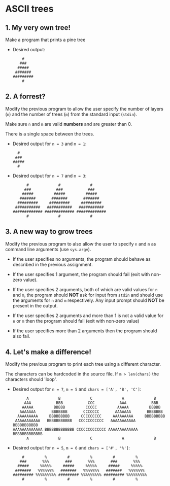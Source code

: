 # ASCII trees

## 1. My very own tree!
   Make a program that prints a pine tree

   * Desired output:
     ```
         #
        ###
       #####
      #######
     #########
         #
     ```

## 2. A forrest?
   Modify the previous program to allow the user specify the 
   number of layers (`n`) and the number of trees (`m`) from
   the standard input (`stdin`).

   Make sure `n` and `m` are valid **numbers** and are greater than 0.

   There is a single space between the trees.

   * Desired output for `n = 3` and `m = 1`:
     ```
       #
      ###
     #####
       #
     ```

   * Desired output for `n = 7` and `m = 3`:
     ```
           #             #             #
          ###           ###           ###
         #####         #####         #####
        #######       #######       #######
       #########     #########     #########
      ###########   ###########   ###########
     ############# ############# #############
           #             #             #
     ```

## 3. A new way to grow trees
   Modify the previous program to also allow the user to specify `n` and `m`
   as command line arguments (use `sys.argv`).  
   * If the user specifies no arguments, the program should behave as described
     in the previous assignment.

   * If the user specifies 1 argument, the program should fail (exit with
     non-zero value).

   * If the user specifies 2 arguments, both of which are valid values for `n`
     and `m`, the program should **NOT** ask for input from `stdin` and
     should use the arguments for `n` and `m` respectively. Any input prompt
     should **NOT** be present in the output.

   * If the user specifies 2 arguments and more than 1 is not a valid value for
     `n` or `m` then the program should fail (exit with non-zero value)

   * If the user specifies more than 2 arguments then the program should also
     fail.

## 4. Let's make a difference!
   Modify the previous program to print each tree using a different character.

   The characters can be hardcoded in the source file. If `m > len(chars)` the
   characters should 'loop'.
   
   * Desired output for `n = 7`, `m = 5` and `chars = ['A', 'B', 'C']`:
     ```
           A             B             C             A             B
          AAA           BBB           CCC           AAA           BBB
         AAAAA         BBBBB         CCCCC         AAAAA         BBBBB
        AAAAAAA       BBBBBBB       CCCCCCC       AAAAAAA       BBBBBBB
       AAAAAAAAA     BBBBBBBBB     CCCCCCCCC     AAAAAAAAA     BBBBBBBBB
      AAAAAAAAAAA   BBBBBBBBBBB   CCCCCCCCCCC   AAAAAAAAAAA   BBBBBBBBBBB
     AAAAAAAAAAAAA BBBBBBBBBBBBB CCCCCCCCCCCCC AAAAAAAAAAAAA BBBBBBBBBBBBB
           A             B             C             A             B
     ```

   * Desired output for `n = 5`, `m = 6` and `chars = ['#', '%']`:
     ```
         #         %         #         %         #         %
        ###       %%%       ###       %%%       ###       %%%
       #####     %%%%%     #####     %%%%%     #####     %%%%%
      #######   %%%%%%%   #######   %%%%%%%   #######   %%%%%%%
     ######### %%%%%%%%% ######### %%%%%%%%% ######### %%%%%%%%%
         #         %         #         %         #         %
     ```
